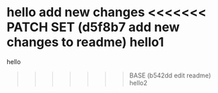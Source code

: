 hello
add new changes
<<<<<<< PATCH SET (d5f8b7 add new changes to readme)
hello1
=======
hello
>>>>>>> BASE      (b542dd edit readme)
hello2
